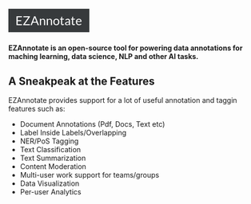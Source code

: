 ![LOGO_EZAnnotate](assets/LOGO_EZAnnotate.png)

#### EZAnnotate is an open-source tool for powering data annotations for maching learning, data science, NLP and other AI tasks.

## A Sneakpeak at the Features

EZAnnotate provides support for a lot of useful annotation and taggin features such as:

- Document Annotations (Pdf, Docs, Text etc)	
- Label Inside Labels/Overlapping
- NER/PoS Tagging	
- Text Classification	
- Text Summarization	
- Content Moderation	
- Multi-user work support for teams/groups	
- Data Visualization	
- Per-user Analytics

<!--This is just a template for the project.  
You need to edit all the files in it (including this README),  
feel free to structure it however you want and  
link it all in the `sidebar.md` file.-->

<!--Finally, you can enable the GitHub pages for this project by choosing to render master branch's `docs/` folder.  
(It may take sometime to get fully published)-->

<!--<hr/>-->

<!--### To run this locally-->

<!-- - `cd docs/` and `python -m http.server`
- The website will be available at: http://localhost:8000/ -->

<!--### More resources

- https://docsify.js.org
- https://jhildenbiddle.github.io/docsify-themeable -->
